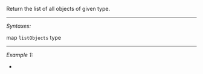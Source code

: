 Return the list of all objects of given type.


---
*Syntaxes:*

map `listObjects` type

---
*Example 1:*

-